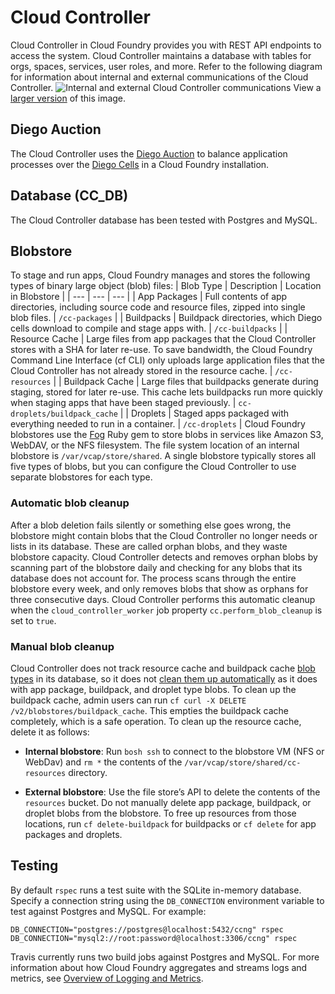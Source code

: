 # Cloud Controller
Cloud Controller in Cloud Foundry provides you with REST API endpoints to access the
system.
Cloud Controller maintains a database with tables for orgs, spaces,
services, user roles, and more.
Refer to the following diagram for information about internal and external communications of the Cloud Controller.
![Internal and external Cloud Controller communications](https://docs.cloudfoundry.org/concepts/images/cc-communications-map.png)
View a [larger version](https://docs.cloudfoundry.org/concepts/images/cc-communications-map.png) of this image.

## Diego Auction
The Cloud Controller uses the [Diego Auction](https://docs.cloudfoundry.org/concepts/diego/diego-auction.html) to balance application
processes over the [Diego Cells](https://docs.cloudfoundry.org/concepts/architecture/#diego-cell) in a Cloud Foundry installation.

## Database (CC\_DB)
The Cloud Controller database has been tested with Postgres and MySQL.

## Blobstore
To stage and run apps, Cloud Foundry manages and stores the following types of
binary large object (blob) files:
| Blob Type | Description | Location in Blobstore |
| --- | --- | --- |
| App Packages | Full contents of app directories, including source code and resource files, zipped into single blob files. | `/cc-packages` |
| Buildpacks | Buildpack directories, which Diego cells download to compile and stage apps with. | `/cc-buildpacks` |
| Resource Cache | Large files from app packages that the Cloud Controller stores with a SHA for later re-use. To save bandwidth, the Cloud Foundry Command Line Interface (cf CLI) only uploads large application files that the Cloud Controller has not already stored in the resource cache. | `/cc-resources` |
| Buildpack Cache | Large files that buildpacks generate during staging, stored for later re-use. This cache lets buildpacks run more quickly when staging apps that have been staged previously. | `cc-droplets/buildpack_cache` |
| Droplets | Staged apps packaged with everything needed to run in a container. | `/cc-droplets` |
Cloud Foundry blobstores use the [Fog](http://fog.io/) Ruby gem to store blobs in
services like Amazon S3, WebDAV, or the NFS filesystem. The file system location of an internal blobstore is `/var/vcap/store/shared`.
A single blobstore typically stores all five types of blobs, but you can configure the Cloud Controller to use separate blobstores for each type.

### Automatic blob cleanup
After a blob deletion fails silently or something else goes wrong, the blobstore might contain blobs that the Cloud Controller no longer needs or lists in its database. These are called orphan blobs, and they waste blobstore capacity.
Cloud Controller detects and removes orphan blobs by scanning part of the blobstore daily and checking for any blobs that its database does not account for. The process scans through the entire blobstore every week, and only removes blobs that show as orphans for three consecutive days.
Cloud Controller performs this automatic cleanup when the `cloud_controller_worker` job property `cc.perform_blob_cleanup` is set to `true`.

### Manual blob cleanup
Cloud Controller does not track resource cache and buildpack cache [blob types](https://docs.cloudfoundry.org/concepts/architecture/cloud-controller.html#blob-types) in its database, so it does not [clean them up automatically](https://docs.cloudfoundry.org/concepts/architecture/cloud-controller.html#automatic-clean) as it does with app package, buildpack, and droplet type blobs.
To clean up the buildpack cache, admin users can run `cf curl -X DELETE /v2/blobstores/buildpack_cache`. This empties the buildpack cache completely, which is a safe operation.
To clean up the resource cache, delete it as follows:

* **Internal blobstore**: Run `bosh ssh` to connect to the blobstore VM (NFS or WebDav) and `rm *` the contents of the `/var/vcap/store/shared/cc-resources` directory.

* **External blobstore**: Use the file store’s API to delete the contents of the `resources` bucket.
Do not manually delete app package, buildpack, or droplet blobs from the blobstore. To free up resources from those locations, run `cf delete-buildpack` for buildpacks or `cf delete` for app packages and droplets.

## Testing
By default `rspec` runs a test suite with the SQLite in-memory database.
Specify a connection string using the `DB_CONNECTION` environment variable to
test against Postgres and MySQL. For example:
```
DB_CONNECTION="postgres://postgres@localhost:5432/ccng" rspec
DB_CONNECTION="mysql2://root:password@localhost:3306/ccng" rspec
```
Travis currently runs two build jobs against Postgres and MySQL.
For more information about how Cloud Foundry aggregates and streams logs and metrics, see [Overview of Logging and Metrics](https://docs.cloudfoundry.org/loggregator/data-sources.html).